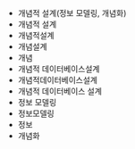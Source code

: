 - 개념적 설계(정보 모델링, 개념화)
- 개념적 설계
- 개념적설계
- 개념설계
- 개념
- 개념적 데이터베이스설계
- 개념적데이터베이스설계
- 개념적 데이터베이스 설계
- 정보 모델링
- 정보모델링
- 정보
- 개념화